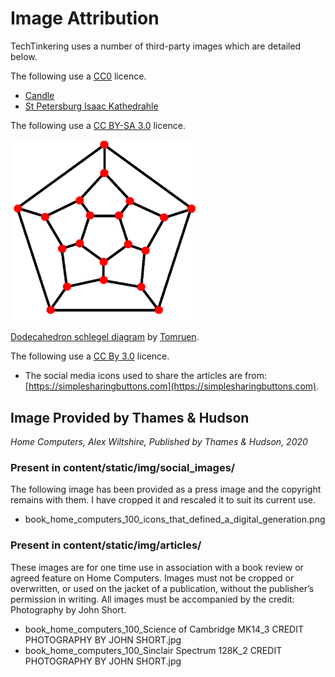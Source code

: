 # Image Attribution

TechTinkering uses a number of third-party images which are detailed below.

The following use a [CC0](https://creativecommons.org/publicdomain/zero/1.0/) licence.

* [Candle](https://www.maxpixel.net/Candlelight-Candle-Mood-Light-Romance-Flame-2631921)
* [St Petersburg Isaac Kathedrahle](https://www.maxpixel.net/St-Petersburg-Isaac-Kathedrahle-World-Heritage-3710243)

The following use a [CC BY-SA 3.0](https://creativecommons.org/licenses/by-sa/3.0) licence.


<div>
  <img src="https://raw.githubusercontent.com/lawrencewoodman/techtinkering.com/master/content/static/img/articles/496px-Dodecahedron_schlegel_diagram.png"
       width="300px"><br />

  <a href="https://commons.wikimedia.org/wiki/File:Dodecahedron_schlegel_diagram.png">Dodecahedron schlegel diagram</a> by <a href="https://en.wikipedia.org/wiki/User:Tomruen">Tomruen</a>.
</div>

The following use a [CC By 3.0](https://creativecommons.org/licenses/by/3.0/) licence.

* The social media icons used to share the articles are from: [https://simplesharingbuttons.com](https://simplesharingbuttons.com).


## Image Provided by Thames & Hudson

_Home Computers, Alex Wiltshire, Published by Thames & Hudson, 2020_

### Present in content/static/img/social_images/

The following image has been provided as a press image and the copyright remains with them.  I have cropped it and rescaled it to suit its current use.

* book_home_computers_100_icons_that_defined_a_digital_generation.png


### Present in content/static/img/articles/

These images are for one time use in association with a book review or agreed feature on Home Computers. Images must not be cropped or overwritten, or used on
the jacket of a publication, without the publisher’s permission in writing.
All images must be accompanied by the credit: Photography by John Short.

* book_home_computers_100_Science of Cambridge MK14_3 CREDIT PHOTOGRAPHY BY JOHN SHORT.jpg
* book_home_computers_100_Sinclair Spectrum 128K_2 CREDIT PHOTOGRAPHY BY JOHN SHORT.jpg
